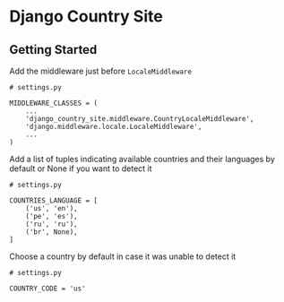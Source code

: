 # Django Country Site

## Getting Started

Add the middleware just before `LocaleMiddleware`
```
# settings.py

MIDDLEWARE_CLASSES = (
    ...
    'django_country_site.middleware.CountryLocaleMiddleware',
    'django.middleware.locale.LocaleMiddleware',
    ...
)
```

Add a list of tuples indicating available countries and their languages by default or None if you want to detect it
```
# settings.py

COUNTRIES_LANGUAGE = [
    ('us', 'en'),
    ('pe', 'es'),
    ('ru', 'ru'),
    ('br', None),
]
```

Choose a country by default in case it was unable to detect it
```
# settings.py

COUNTRY_CODE = 'us'
```
